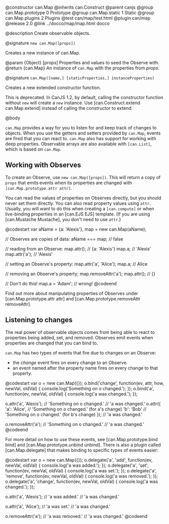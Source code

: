 @constructor can.Map
@inherits can.Construct
@parent canjs
@group can.Map.prototype 0 Prototype
@group can.Map.static 1 Static
@group can.Map.plugins 2 Plugins
@test can/map/test.html
@plugin can/map
@release 2.0
@link ../docco/map/map.html docco

@description Create observable objects.

@signature `new can.Map([props])`

Creates a new instance of can.Map.

@param {Object} [props] Properties and values to seed the Observe with.
@return {can.Map} An instance of `can.Map` with the properties from _props_.

@signature `can.Map([name,] [staticProperties,] instanceProperties)`

Creates a new extended constructor function. 
    
This is deprecated. In CanJS 1.2, by default, calling the constructor function
without `new` will create a `new` instance. Use [can.Construct.extend can.Map.extend] 
instead of calling the constructor to extend.


@body

`can.Map` provides a way for you to listen for and keep track of changes
to objects. When you use the getters and setters provided by `can.Map`,
events are fired that you can react to. `can.Map` also has support for
working with deep properties. Observable arrays are also available with
`[can.List]`, which is based on `can.Map`.

## Working with Observes

To create an Observe, use `new can.Map([props])`. This will return a
copy of `props` that emits events when its properties are changed with
`[can.Map.prototype.attr attr]`.

You can read the values of properties on Observes directly, but you should
never set them directly. You can also read property values using `attr`.
Usually, you will want to do this when creating a `[can.compute]` or when
live-binding properties in an [can.EJS EJS] template. (If you are using
[can.Mustache Mustache], you don't need to use `attr`.)

@codestart
var aName = {a: 'Alexis'},
    map = new can.Map(aName);

// Observes are copies of data:
aName === map; // false

// reading from an Observe:
map.attr();    // {a: 'Alexis'}
map.a;         // 'Alexis'
map.attr('a'); // 'Alexis'

// setting an Observe's property:
map.attr('a', 'Alice');
map.a; // Alice

// removing an Observe's property;
map.removeAttr('a');
map.attr(); // {}

// Don't do this!
map.a = 'Adam'; // wrong!
@codeend

Find out more about manipulating properties of Observes under
[can.Map.prototype.attr attr] and [can.Map.prototype.removeAttr removeAttr].

## Listening to changes

The real power of observable objects comes from being able to react to
properties being added, set, and removed. Observes emit events when
properties are changed that you can bind to.

`can.Map` has two types of events that fire due to changes on an Observe:
- the _change_ event fires on every change to an Observe.
- an event named after the property name fires on every change to that property.

@codestart
var o = new can.Map({});
o.bind('change', function(ev, attr, how, newVal, oldVal) {
    console.log('Something on o changed.');
});
o.bind('a', function(ev, newVal, oldVal) {
    console.log('a was changed.');
});

o.attr('a', 'Alexis'); // 'Something on o changed.'
                       // 'a was changed.'
o.attr({
    'a': 'Alice',      // 'Something on o changed.' (for a's change)
    'b': 'Bob'         // 'Something on o changed.' (for b's change)
});                    // 'a was changed.'

o.removeAttr('a');     // 'Something on o changed.'
                       // 'a was changed.'
@codeend

For more detail on how to use these events, see [can.Map.prototype.bind bind] and
[can.Map.prototype.unbind unbind]. There is also a plugin called [can.Map.delegate]
that makes binding to specific types of events easier:

@codestart
var o = new can.Map({});
o.delegate('a', 'add', function(ev, newVal, oldVal) {
    console.log('a was added.');
});
o.delegate('a', 'set', function(ev, newVal, oldVal) {
    console.log('a was set.');
});
o.delegate('a', 'remove', function(ev, newVal, oldVal) {
    console.log('a was removed.');
});
o.delegate('a', 'change', function(ev, newVal, oldVal) {
    console.log('a was changed.');
});

o.attr('a', 'Alexis'); // 'a was added.'
                       // 'a was changed.'

o.attr('a', 'Alice'); // 'a was set.'
                      // 'a was changed.'


o.removeAttr('a'); // 'a was removed.'
                   // 'a was changed.'
@codeend
